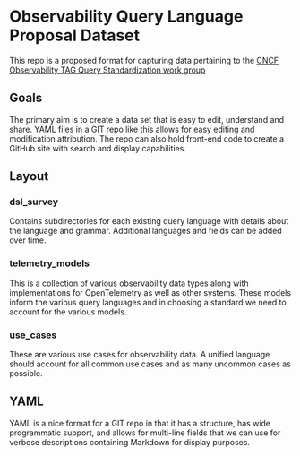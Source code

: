 # Observability Query Language Proposal Dataset

This repo is a proposed format for capturing data pertaining to the 
[CNCF Observability TAG Query Standardization work group](https://docs.google.com/document/d/1JRQ4hoLtvWl6NqBu_RN8T7tFaFY5jkzdzsB9H-V370A)

## Goals

The primary aim is to create a data set that is easy to edit, understand and share.
YAML files in a GIT repo like this allows for easy editing and modification attribution.
The repo can also hold front-end code to create a GitHub site with search and 
display capabilities.

## Layout

### dsl_survey

Contains subdirectories for each existing query language with details about the
language and grammar. Additional languages and fields can be added over time.

### telemetry_models

This is a collection of various observability data types along with implementations
for OpenTelemetry as well as other systems. These models inform the various query
languages and in choosing a standard we need to account for the various models.

### use_cases

These are various use cases for observability data. A unified language should account
for all common use cases and as many uncommon cases as possible.

## YAML

YAML is a nice format for a GIT repo in that it has a structure, has wide programmatic
support, and allows for multi-line fields that we can use for verbose descriptions
containing Markdown for display purposes.